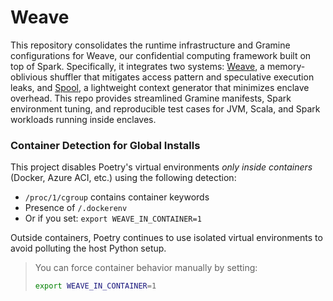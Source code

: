 # Weave

This repository consolidates the runtime infrastructure and Gramine configurations for Weave, our confidential computing framework built on top of Spark. Specifically, it integrates two systems: [Weave](https://github.com/MattSlm/spark-weave-shuffle), a memory-oblivious shuffler that mitigates access pattern and speculative execution leaks, and [Spool](https://github.com/MattSlm/spark-spool), a lightweight context generator that minimizes enclave overhead. This repo provides streamlined Gramine manifests, Spark environment tuning, and reproducible test cases for JVM, Scala, and Spark workloads running inside enclaves.

### Container Detection for Global Installs

This project disables Poetry's virtual environments *only inside containers* (Docker, Azure ACI, etc.) using the following detection:

- `/proc/1/cgroup` contains container keywords
- Presence of `/.dockerenv`
- Or if you set: `export WEAVE_IN_CONTAINER=1`

Outside containers, Poetry continues to use isolated virtual environments to avoid polluting the host Python setup.

> You can force container behavior manually by setting:
> ```bash
> export WEAVE_IN_CONTAINER=1
> ```
